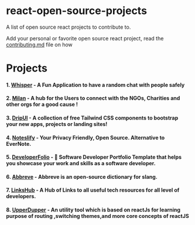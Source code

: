 # react-open-source-projects
A list of open source react projects to contribute to.

Add your personal or favorite open source react project, read the [contributing.md](https://github.com/Dun-sin/react-open-source-projects/blob/main/CONTRIBUTING.md) file on how

# Projects
  #### 1. [Whisper](https://github.com/Dun-sin/Whisper) - A Fun Application to have a random chat with people safely 
  #### 2. [Milan](https://github.com/IAmTamal/Milan) - A hub for the Users to connect with the NGOs, Charities and other orgs for a good cause ! 
  #### 3. [DripUI](https://github.com/khazifire/DripUI) - A collection of free Tailwind CSS components to bootstrap your new apps, projects or landing sites! 
  #### 4. [Noteslify](https://github.com/dvstechlabs/Noteslify) - Your Privacy Friendly, Open Source. Alternative to EverNote. 
  #### 5. [DeveloperFolio](https://github.com/saadpasta/developerFolio) - 🚀 Software Developer Portfolio Template that helps you showcase your work and skills as a software developer. 

  #### 6. [Abbreve](https://github.com/Njong392/Abbreve) - Abbreve is an open-source dictionary for slang.
  #### 7. [LinksHub](https://github.com/rupali-codes/LinksHub) - A Hub of Links to all useful tech resources for all level of developers.
  #### 8. [UpperDupper](https://github.com/himanshu1221/upper-dupper) - An utility tool which is based on reactJs for learning purpose of routing ,switching themes,and more core concepts of reactJS
